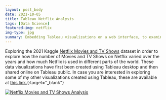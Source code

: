 ```yaml
---
layout: post_body
date: 2021-10-05
title: Tableau Netflix Analysis
tags: [Data Science]
featured-img: netflix
img-type: jpg
summary: Embedding Tableau visualizations on a web interface, to examine Netflix statistics.
---
```


Exploring the 2021 Kaggle [Netflix Movies and TV Shows](https://www.kaggle.com/shivamb/netflix-shows) dataset in order to explore how the number of Movies and TV Shows on Netflix varied over the years and how much Netflix is used in different parts of the world. These data visualizations have first been created using Tableau desktop and then shared online on Tableau public. In case you are interested in exploring some of my other visualizations created using Tableau, these are available at [this link.](https://public.tableau.com/app/profile/pier.paolo.ippolito28){:target="_blank"}

<div class='tableauPlaceholder' id='viz1633457123864' style='position: relative'><noscript><a href='#'><img alt='Netflix Movies and TV Shows Analysis ' src='https:&#47;&#47;public.tableau.com&#47;static&#47;images&#47;Ne&#47;NetflixMovies_16334377586800&#47;NetflixStory&#47;1_rss.png' style='border: none' /></a></noscript><object class='tableauViz'  style='display:none;'><param name='host_url' value='https%3A%2F%2Fpublic.tableau.com%2F' /> <param name='embed_code_version' value='3' /> <param name='site_root' value='' /><param name='name' value='NetflixMovies_16334377586800&#47;NetflixStory' /><param name='tabs' value='no' /><param name='toolbar' value='yes' /><param name='static_image' value='https:&#47;&#47;public.tableau.com&#47;static&#47;images&#47;Ne&#47;NetflixMovies_16334377586800&#47;NetflixStory&#47;1.png' /> <param name='animate_transition' value='yes' /><param name='display_static_image' value='yes' /><param name='display_spinner' value='yes' /><param name='display_overlay' value='yes' /><param name='display_count' value='yes' /><param name='language' value='en-GB' /><param name='filter' value='publish=yes' /></object></div>                
<script type='text/javascript'>                    
var divElement = document.getElementById('viz1633457123864');                    
var vizElement = divElement.getElementsByTagName('object')[0];                    vizElement.style.width='100%';vizElement.style.height=(divElement.offsetWidth*0.75)+'px';                    
var scriptElement = document.createElement('script');                    
scriptElement.src = 'https://public.tableau.com/javascripts/api/viz_v1.js';                    vizElement.parentNode.insertBefore(scriptElement, vizElement);                
</script>
